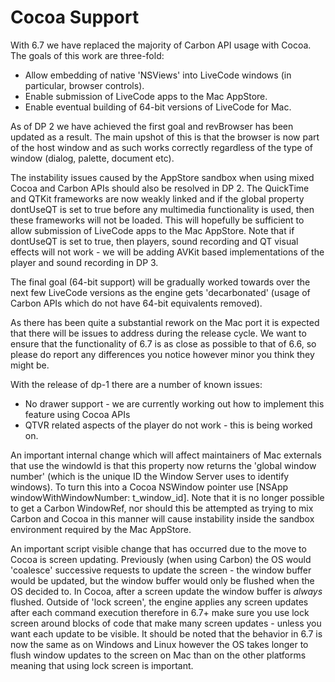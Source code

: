 # Cocoa Support
With 6.7 we have replaced the majority of Carbon API usage with Cocoa. The goals of this work are three-fold:
* Allow embedding of native 'NSViews' into LiveCode windows (in particular, browser controls).
* Enable submission of LiveCode apps to the Mac AppStore.
* Enable eventual building of 64-bit versions of LiveCode for Mac.

As of DP 2 we have achieved the first goal and revBrowser has been updated as a result. The main upshot of this is that the browser is now part of the host window and as such works correctly regardless of the type of window (dialog, palette, document etc).

The instability issues caused by the AppStore sandbox when using mixed Cocoa and Carbon APIs should also be resolved in DP 2. The QuickTime and QTKit frameworks are now weakly linked and if the global property dontUseQT is set to true before any multimedia functionality is used, then these frameworks will not be loaded. This will hopefully be sufficient to allow submission of LiveCode apps to the Mac AppStore. Note that if dontUseQT is set to true, then players, sound recording and QT visual effects will not work - we will be adding AVKit based implementations of the player and sound recording in DP 3.

The final goal (64-bit support) will be gradually worked towards over the next few LiveCode versions as the engine gets 'decarbonated' (usage of Carbon APIs which do not have 64-bit equivalents removed).

As there has been quite a substantial rework on the Mac port it is expected that there will be issues to address during the release cycle. We want to ensure that the functionality of 6.7 is as close as possible to that of 6.6, so please do report any differences you notice however minor you think they might be.

With the release of dp-1 there are a number of known issues:
* No drawer support - we are currently working out how to implement this feature using Cocoa APIs
* QTVR related aspects of the player do not work - this is being worked on.

An important internal change which will affect maintainers of Mac externals that use the windowId is that this property now returns the 'global window number' (which is the unique ID the Window Server uses to identify windows). To turn this into a Cocoa NSWindow pointer use [NSApp windowWithWindowNumber: t_window_id]. Note that it is no longer possible to get a Carbon WindowRef, nor should this be attempted as trying to mix Carbon and Cocoa in this manner will cause instability inside the sandbox environment required by the Mac AppStore.

An important script visible change that has occurred due to the move to Cocoa is screen updating. Previously (when using Carbon) the OS would 'coalesce' successive requests to update the screen - the window buffer would be updated, but the window buffer would only be flushed when the OS decided to. In Cocoa, after a screen update the window buffer is *always* flushed. Outside of 'lock screen', the engine applies any screen updates after each command execution therefore in 6.7+ make sure you use lock screen around blocks of code that make many screen updates - unless you want each update to be visible. It should be noted that the behavior in 6.7 is now the same as on Windows and Linux however the OS takes longer to flush window updates to the screen on Mac than on the other platforms meaning that using lock screen is important.


